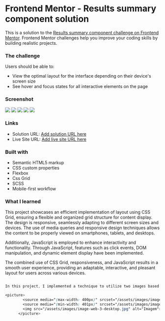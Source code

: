 # Frontend Mentor - Results summary component solution

This is a solution to the [Results summary component challenge on Frontend Mentor](https://www.frontendmentor.io/challenges/results-summary-component-CE_K6s0maV). Frontend Mentor challenges help you improve your coding skills by building realistic projects.

### The challenge

Users should be able to:

- View the optimal layout for the interface depending on their device's screen size
- See hover and focus states for all interactive elements on the page

### Screenshot

<img src="/doc/desktop-grid.png">
<img src="/doc/mobile-1.jpeg">
<img src="/doc/mobile-menu.jpeg">
<img src="/doc/mobile-2.jpeg">
<img src="/doc/mobile-3.jpeg">

### Links

- Solution URL: [Add solution URL here](https://github.com/gabrielolvmd/news-homepage-main)
- Live Site URL: [Add live site URL here]()

### Built with

- Semantic HTML5 markup
- CSS custom properties
- Flexbox
- Css Grid
- SCSS
- Mobile-first workflow

### What I learned

This project showcases an efficient implementation of layout using CSS Grid, ensuring a flexible and organized grid structure for content display. The design is responsive, seamlessly adapting to different screen sizes and devices. The use of media queries and responsive design techniques allows the content to be properly viewed on smartphones, tablets, and desktops.

Additionally, JavaScript is employed to enhance interactivity and functionality. Through JavaScript, features such as click events, DOM manipulation, and dynamic element display have been implemented.

The combined use of CSS Grid, responsiveness, and JavaScript results in a smooth user experience, providing an adaptable, interactive, and pleasant layout for users across various devices.

```css

In this project, I implemented a technique to utilize two images based on the user's screen size. By leveraging the srcset attribute along with the sizes attribute, I ensured responsive image rendering. The srcset attribute provided multiple image sources with different resolutions, while the sizes attribute specified the layout sizes for optimal image selection. This approach resulted in an optimized and visually appealing experience across various devices.

<picture>
        <source media="(max-width: 400px)" srcset="/assets/images/image-web-3-mobile.jpg">
        <source media="(min-width: 401px)" srcset="/assets/images/image-web-3-desktop.jpg">
        <img src="/assets/images/image-web-3-desktop.jpg" alt="Imagem">
      </picture>
```
